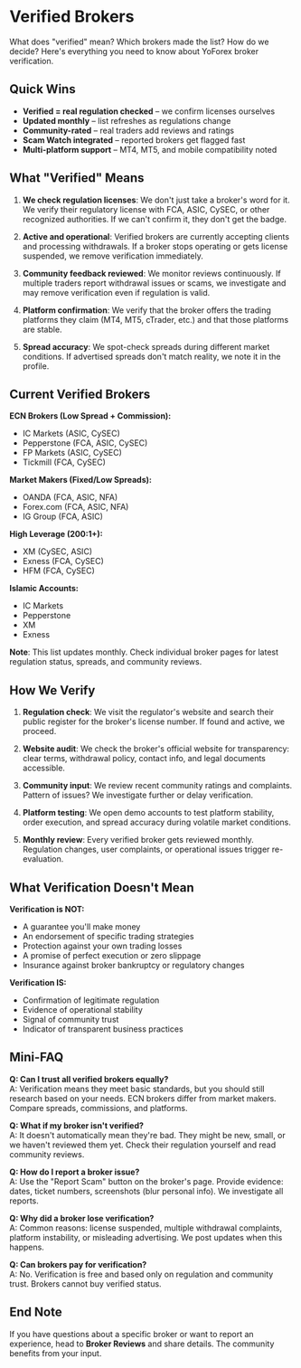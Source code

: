 # Verified Brokers

What does "verified" mean? Which brokers made the list? How do we decide? Here's everything you need to know about YoForex broker verification.

## Quick Wins

- **Verified = real regulation checked** – we confirm licenses ourselves
- **Updated monthly** – list refreshes as regulations change
- **Community-rated** – real traders add reviews and ratings
- **Scam Watch integrated** – reported brokers get flagged fast
- **Multi-platform support** – MT4, MT5, and mobile compatibility noted

## What "Verified" Means

1. **We check regulation licenses**: We don't just take a broker's word for it. We verify their regulatory license with FCA, ASIC, CySEC, or other recognized authorities. If we can't confirm it, they don't get the badge.

2. **Active and operational**: Verified brokers are currently accepting clients and processing withdrawals. If a broker stops operating or gets license suspended, we remove verification immediately.

3. **Community feedback reviewed**: We monitor reviews continuously. If multiple traders report withdrawal issues or scams, we investigate and may remove verification even if regulation is valid.

4. **Platform confirmation**: We verify that the broker offers the trading platforms they claim (MT4, MT5, cTrader, etc.) and that those platforms are stable.

5. **Spread accuracy**: We spot-check spreads during different market conditions. If advertised spreads don't match reality, we note it in the profile.

## Current Verified Brokers

**ECN Brokers (Low Spread + Commission):**
- IC Markets (ASIC, CySEC)
- Pepperstone (FCA, ASIC, CySEC)
- FP Markets (ASIC, CySEC)
- Tickmill (FCA, CySEC)

**Market Makers (Fixed/Low Spreads):**
- OANDA (FCA, ASIC, NFA)
- Forex.com (FCA, ASIC, NFA)
- IG Group (FCA, ASIC)

**High Leverage (200:1+):**
- XM (CySEC, ASIC)
- Exness (FCA, CySEC)
- HFM (FCA, CySEC)

**Islamic Accounts:**
- IC Markets
- Pepperstone
- XM
- Exness

**Note**: This list updates monthly. Check individual broker pages for latest regulation status, spreads, and community reviews.

## How We Verify

1. **Regulation check**: We visit the regulator's website and search their public register for the broker's license number. If found and active, we proceed.

2. **Website audit**: We check the broker's official website for transparency: clear terms, withdrawal policy, contact info, and legal documents accessible.

3. **Community input**: We review recent community ratings and complaints. Pattern of issues? We investigate further or delay verification.

4. **Platform testing**: We open demo accounts to test platform stability, order execution, and spread accuracy during volatile market conditions.

5. **Monthly review**: Every verified broker gets reviewed monthly. Regulation changes, user complaints, or operational issues trigger re-evaluation.

## What Verification Doesn't Mean

**Verification is NOT:**
- A guarantee you'll make money
- An endorsement of specific trading strategies
- Protection against your own trading losses
- A promise of perfect execution or zero slippage
- Insurance against broker bankruptcy or regulatory changes

**Verification IS:**
- Confirmation of legitimate regulation
- Evidence of operational stability
- Signal of community trust
- Indicator of transparent business practices

## Mini-FAQ

**Q: Can I trust all verified brokers equally?**  
A: Verification means they meet basic standards, but you should still research based on your needs. ECN brokers differ from market makers. Compare spreads, commissions, and platforms.

**Q: What if my broker isn't verified?**  
A: It doesn't automatically mean they're bad. They might be new, small, or we haven't reviewed them yet. Check their regulation yourself and read community reviews.

**Q: How do I report a broker issue?**  
A: Use the "Report Scam" button on the broker's page. Provide evidence: dates, ticket numbers, screenshots (blur personal info). We investigate all reports.

**Q: Why did a broker lose verification?**  
A: Common reasons: license suspended, multiple withdrawal complaints, platform instability, or misleading advertising. We post updates when this happens.

**Q: Can brokers pay for verification?**  
A: No. Verification is free and based only on regulation and community trust. Brokers cannot buy verified status.

## End Note

If you have questions about a specific broker or want to report an experience, head to **Broker Reviews** and share details. The community benefits from your input.
